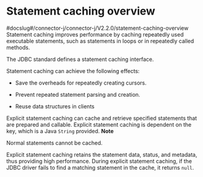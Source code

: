 Statement caching overview 
===============================================
#docslug#/connector-j/connector-j/V2.2.0/statement-caching-overview
Statement caching improves performance by caching repeatedly used executable statements, such as statements in loops or in repeatedly called methods. 

The JDBC standard defines a statement caching interface. 

Statement caching can achieve the following effects:

* Save the overheads for repeatedly creating cursors.

  

* Prevent repeated statement parsing and creation.

  

* Reuse data structures in clients

  




Explicit statement caching can cache and retrieve specified statements that are prepared and callable. Explicit statement caching is dependent on the key, which is a Java `String` provided. 
**Note**



Normal statements cannot be cached.

Explicit statement caching retains the statement data, status, and metadata, thus providing high performance. During explicit statement caching, if the JDBC driver fails to find a matching statement in the cache, it returns `null`.
